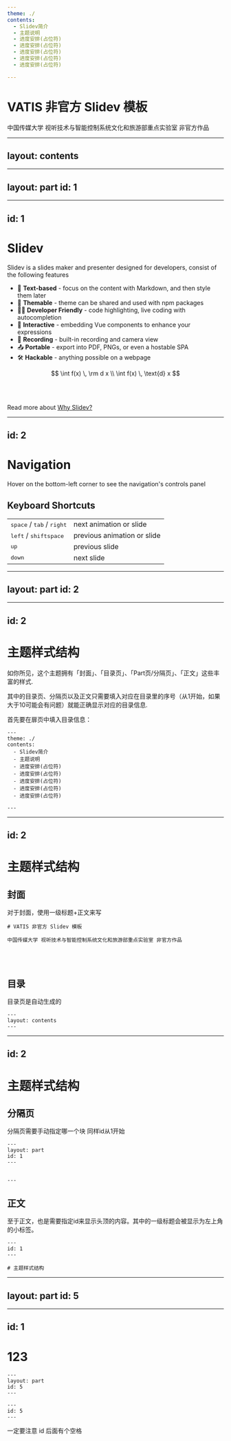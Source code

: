 ```yaml
---
theme: ./
contents:
  - Slidev简介
  - 主题说明
  - 进度安排(占位符)
  - 进度安排(占位符)
  - 进度安排(占位符)
  - 进度安排(占位符)
  - 进度安排(占位符)

---
```


# VATIS 非官方 Slidev 模板

中国传媒大学 视听技术与智能控制系统文化和旅游部重点实验室 非官方作品

---
layout: contents
---


---
layout: part
id: 1
---


---
id: 1
---


# Slidev



Slidev is a slides maker and presenter designed for developers, consist of the following features

- 📝 **Text-based** - focus on the content with Markdown, and then style them later
- 🎨 **Themable** - theme can be shared and used with npm packages
- 🧑‍💻 **Developer Friendly** - code highlighting, live coding with autocompletion
- 🤹 **Interactive** - embedding Vue components to enhance your expressions
- 🎥 **Recording** - built-in recording and camera view
- 📤 **Portable** - export into PDF, PNGs, or even a hostable SPA
- 🛠 **Hackable** - anything possible on a webpage

$$
  \int f(x) \, \rm d x \\
  \int f(x) \, \text{d} x
$$

<br>
<br>

Read more about [Why Slidev?](https://sli.dev/guide/why)


---
id: 2
---

# Navigation

Hover on the bottom-left corner to see the navigation's controls panel

## Keyboard Shortcuts

|     |     |
| --- | --- |
| <kbd>space</kbd> / <kbd>tab</kbd> / <kbd>right</kbd> | next animation or slide |
| <kbd>left</kbd>  / <kbd>shift</kbd><kbd>space</kbd> | previous animation or slide |
| <kbd>up</kbd> | previous slide |
| <kbd>down</kbd> | next slide |

---
layout: part
id: 2
---

---
id: 2
---

# 主题样式结构

如你所见，这个主题拥有「封面」、「目录页」、「Part页/分隔页」、「正文」这些丰富的样式. 

其中的目录页、分隔页以及正文只需要填入对应在目录里的序号（从1开始，如果大于10可能会有问题）就能正确显示对应的目录信息.

首先要在扉页中填入目录信息：

```
---
theme: ./
contents:
  - Slidev简介
  - 主题说明
  - 进度安排(占位符)
  - 进度安排(占位符)
  - 进度安排(占位符)
  - 进度安排(占位符)
  - 进度安排(占位符)

---
```

---
id: 2
---

# 主题样式结构

## 封面

对于封面，使用一级标题+正文来写

```
# VATIS 非官方 Slidev 模板

中国传媒大学 视听技术与智能控制系统文化和旅游部重点实验室 非官方作品
```

<br>
<br>

## 目录

目录页是自动生成的

```
---
layout: contents
---
```

---
id: 2
---

# 主题样式结构

## 分隔页

分隔页需要手动指定哪一个块 同样id从1开始


```
---
layout: part
id: 1
---


---
```

## 正文

至于正文，也是需要指定id来显示头顶的内容。其中的一级标题会被显示为左上角的小标签。

```
---
id: 1
---

# 主题样式结构
```

---
layout: part
id: 5
---


---
id: 1
---

# 123

```
---
layout: part
id: 5
---

---
id: 5
---
```

一定要注意 id 后面有个空格






